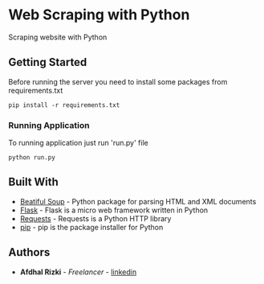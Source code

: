 # Web Scraping with Python

Scraping website with Python

## Getting Started

Before running the server you need to install some packages from requirements.txt

```
pip install -r requirements.txt
```

### Running Application

To running application just run 'run.py' file

```
python run.py
```

## Built With
* [Beatiful Soup](https://www.crummy.com/software/BeautifulSoup/) - Python package for parsing HTML and XML documents
* [Flask](https://flask.palletsprojects.com/en/1.1.x/) - Flask is a micro web framework written in Python
* [Requests](https://requests.readthedocs.io/en/master/) - Requests is a Python HTTP library
* [pip](https://pypi.org/project/pip/) - pip is the package installer for Python

## Authors

* **Afdhal Rizki** - *Freelancer* - [linkedin](https://www.linkedin.com/in/afdhal/)
